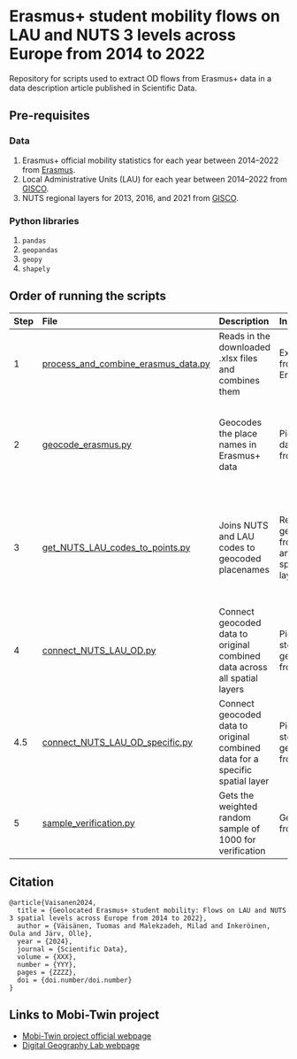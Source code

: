# Erasmus+ student mobility flows on LAU and NUTS 3 levels across Europe from 2014 to 2022
Repository for scripts used to extract OD flows from Erasmus+ data in a data description article published in Scientific Data.


## Pre-requisites

### Data
1. Erasmus+ official mobility statistics for each year between 2014–2022 from [Erasmus](https://erasmus-plus.ec.europa.eu/resources-and-tools/factsheets-statistics-evaluations/statistics/for-researchers?facets__permanent%7Cfield_eac_topics=1998).
2. Local Administrative Units (LAU) for each year between 2014–2022 from [GISCO](https://ec.europa.eu/eurostat/web/gisco/geodata/statistical-units/local-administrative-units).
3. NUTS regional layers for 2013, 2016, and 2021 from [GISCO](https://ec.europa.eu/eurostat/web/gisco/geodata/statistical-units/territorial-units-statistics).

### Python libraries
1. `pandas`
2. `geopandas`
3. `geopy`
4. `shapely`

## Order of running the scripts

| Step | File | Description | Input | Output |
| ---- | :----- | :---------- | :---- | :----- |
| 1 | [process_and_combine_erasmus_data.py](process_and_combine_erasmus_data.py) | Reads in the downloaded .xlsx files and combines them | Excel files from Erasmus | A CSV and a pickled dataframe |
| 2 | [geocode_erasmus.py](geocode_erasmus.py) | Geocodes the place names in Erasmus+ data | Pickled dataframe from step 1 | Geopackage of point locations representing origins and destinations of Erasmus+ data |
| 3 | [get_NUTS_LAU_codes_to_points.py](get_NUTS_LAU_codes_to_points.py) | Joins NUTS and LAU codes to geocoded placenames | Result geopackage from step 2 and the spatial layers | Geopackage of point locations with their associated regional codes on LAU and NUTS 3 levels |
| 4 | [connect_NUTS_LAU_OD.py](connect_NUTS_LAU_OD.py) | Connect geocoded data to original combined data across all spatial layers | Pickle from step 1, geopackage from step 3 | CSVs of mobilities |
| 4.5 | [connect_NUTS_LAU_OD_specific.py](connect_NUTS_LAU_OD_specific.py) | Connect geocoded data to original combined data for a specific spatial layer | Pickle from step 1, geopackage from step 3 | CSVs of mobilities |
| 5 | [sample_verification.py](sample_verification.py) | Gets the weighted random sample of 1000 for verification | Geopackage from step 4 | A csv file |


## Citation

```
@article{Vaisanen2024,
  title = {Geolocated Erasmus+ student mobility: Flows on LAU and NUTS 3 spatial levels across Europe from 2014 to 2022},
  author = {Väisänen, Tuomas and Malekzadeh, Milad and Inkeröinen, Oula and Järv, Olle},
  year = {2024},
  journal = {Scientific Data},
  volume = {XXX},
  number = {YYY},
  pages = {ZZZZ},
  doi = {doi.number/doi.number}
}
```

## Links to Mobi-Twin project

* [Mobi-Twin project official webpage](https://mobi-twin-project.eu/)
* [Digital Geography Lab webpage](https://www.helsinki.fi/en/researchgroups/digital-geography-lab)
